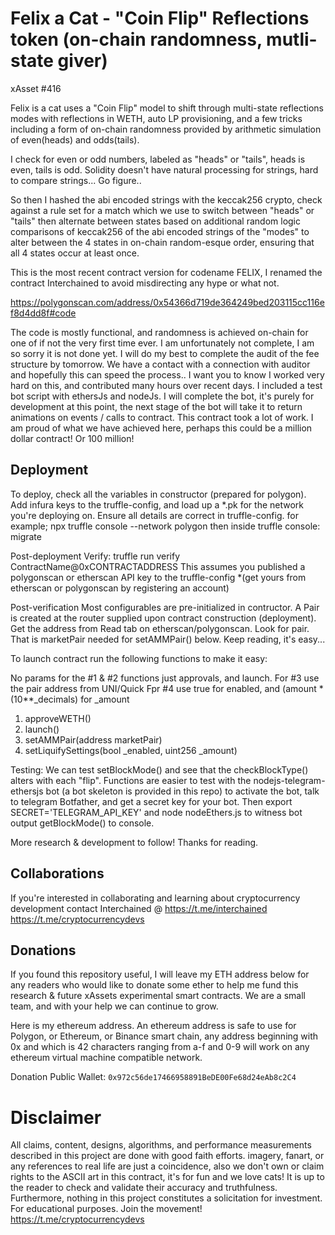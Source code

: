 # Felix a Cat - "Coin Flip" Reflections token (on-chain randomness, mutli-state giver)
xAsset #416

Felix is a cat uses a "Coin Flip" model to shift through multi-state reflections modes with reflections in WETH, auto LP provisioning, and a few tricks including a form of on-chain randomness provided by arithmetic simulation of even(heads) and odds(tails). 

I check for even or odd numbers, labeled as "heads" or "tails", heads is even, tails is odd.
Solidity doesn't have natural processing for strings, hard to compare strings... Go figure.. 

So then I hashed the abi encoded strings with the keccak256 crypto, check against a rule set for a match which we use to switch between "heads" or "tails" then alternate between states based on additional random logic comparisons of keccak256 of the abi encoded strings of the "modes" to alter between the 4 states in on-chain random-esque order, ensuring that all 4 states occur at least once.

This is the most recent contract version for codename FELIX, I renamed the contract Interchained to avoid misdirecting any hype or what not. 

https://polygonscan.com/address/0x54366d719de364249bed203115cc116ef8d4dd8f#code

The code is mostly functional, and randomness is achieved on-chain for one of if not the very first time ever. I am unfortunately not complete, I am so sorry it is not done yet. I will do my best to complete the audit of the fee structure by tomorrow. We have a contact with a connection with auditor and hopefully this can speed the process.. 
I want you to know I worked very hard on this, and contributed many hours over recent days. 
I included a test bot script with ethersJs and nodeJs. I will complete the bot, it's purely for development at this point, the next stage of the bot will take it to return animations on events / calls to contract. This contract took a lot of work. I am proud of what we have achieved here, perhaps this could be a million dollar contract! Or 100 million! 


## Deployment
To deploy, check all the variables in constructor (prepared for polygon).
Add infura keys to the truffle-config, and load up a *.pk for the network you're deploying on. 
Ensure all details are correct in truffle-config.
for example;
npx truffle console --network polygon
then inside truffle console: migrate

Post-deployment 
Verify: truffle run verify ContractName@0xCONTRACTADDRESS
This assumes you published a polygonscan or etherscan API key to the truffle-config *(get yours from etherscan or polygonscan by registering an account)

Post-verification
Most configurables are pre-initialized in contructor. 
A Pair is created at the router supplied upon contract construction (deployment). Get the address from Read tab on etherscan/polygonscan. Look for pair. That is marketPair needed for setAMMPair() below. Keep reading, it's easy...

To launch contract run the following functions to make it easy:

No params for the #1 & #2 functions just approvals, and launch. 
For #3 use the pair address from UNI/Quick
Fpr #4 use true for enabled, and (amount * (10**_decimals) for _amount
1) approveWETH()
2) launch()
3) setAMMPair(address marketPair)
4) setLiquifySettings(bool _enabled, uint256 _amount)

Testing:
We can test setBlockMode() and see that the checkBlockType() alters with each "flip". 
Functions are easier to test with the nodejs-telegram-ethersjs bot (a bot skeleton is provided in this repo)
to activate the bot, talk to telegram Botfather, and get a secret key for your bot. Then export SECRET='TELEGRAM_API_KEY' and node nodeEthers.js to witness bot output getBlockMode() to console.

More research & development to follow! Thanks for reading.

## Collaborations
If you're interested in collaborating and learning about cryptocurrency development contact Interchained @ https://t.me/interchained
https://t.me/cryptocurrencydevs

## Donations 
 If you found this repository useful, I will leave my ETH address below for any readers who would like to donate some ether to help me fund this research & future xAssets experimental smart contracts. We are a small team, and with your help we can continue to grow. 

 Here is my ethereum address. An ethereum address is safe to use for Polygon, or Ethereum, or Binance smart chain, any address beginning with 0x and which is 42 characters ranging from a-f and 0-9 will work on any ethereum virtual machine compatible network. 
 
 Donation Public Wallet: ```0x972c56de17466958891BeDE00Fe68d24eAb8c2C4``` 
 
# Disclaimer

All claims, content, designs, algorithms, and performance measurements described in this project are done with good faith efforts.  imagery, fanart, or any references to real life are just a coincidence, also we don't own or claim rights to the ASCII art in this contract, it's for fun and we love cats! It is up to the reader to check and validate their accuracy and truthfulness. Furthermore, nothing in this project constitutes a solicitation for investment. For educational purposes. Join the movement! https://t.me/cryptocurrencydevs
